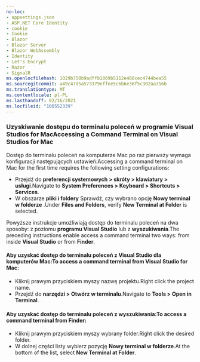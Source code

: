 ```yaml
---
no-loc:
- appsettings.json
- ASP.NET Core Identity
- cookie
- Cookie
- Blazor
- Blazor Server
- Blazor WebAssembly
- Identity
- Let's Encrypt
- Razor
- SignalR
ms.openlocfilehash: 1029b758b9adffb1869b5112e488cec4744bea55
ms.sourcegitcommit: a49c47d5a573379effee5c6b6e36f5c302aa756b
ms.translationtype: MT
ms.contentlocale: pl-PL
ms.lasthandoff: 02/16/2021
ms.locfileid: "100552339"
---
```

### <a name="accessing-a-command-terminal-on-visual-studios-for-mac"></a><span data-ttu-id="05bbb-101">Uzyskiwanie dostępu do terminalu poleceń w programie Visual Studios for Mac</span><span class="sxs-lookup"><span data-stu-id="05bbb-101">Accessing a Command Terminal on Visual Studios for Mac</span></span>

<span data-ttu-id="05bbb-102">Dostęp do terminalu poleceń na komputerze Mac po raz pierwszy wymaga konfiguracji następujących ustawień:</span><span class="sxs-lookup"><span data-stu-id="05bbb-102">Accessing a command terminal on Mac for the first time requires the following setting configurations:</span></span>

* <span data-ttu-id="05bbb-103">Przejdź do **preferencji systemowych > skróty > klawiatury > usługi**.</span><span class="sxs-lookup"><span data-stu-id="05bbb-103">Navigate to **System Preferences > Keyboard > Shortcuts > Services**.</span></span>
* <span data-ttu-id="05bbb-104">W obszarze **pliki i foldery** Sprawdź, czy wybrano opcję **Nowy terminal w folderze** .</span><span class="sxs-lookup"><span data-stu-id="05bbb-104">Under **Files and Folders**, verify **New Terminal at Folder** is selected.</span></span>

<span data-ttu-id="05bbb-105">Powyższe instrukcje umożliwiają dostęp do terminalu poleceń na dwa sposoby: z poziomu **programu Visual Studio** lub z **wyszukiwania**.</span><span class="sxs-lookup"><span data-stu-id="05bbb-105">The preceding instructions enable access a command terminal two ways: from inside **Visual Studio** or from **Finder**.</span></span> 

#### <a name="to-access-a-command-terminal-from-visual-studio-for-mac"></a><span data-ttu-id="05bbb-106">Aby uzyskać dostęp do terminalu poleceń z Visual Studio dla komputerów Mac:</span><span class="sxs-lookup"><span data-stu-id="05bbb-106">To access a command terminal from Visual Studio for Mac:</span></span>

* <span data-ttu-id="05bbb-107">Kliknij prawym przyciskiem myszy nazwę projektu.</span><span class="sxs-lookup"><span data-stu-id="05bbb-107">Right click the project name.</span></span>
* <span data-ttu-id="05bbb-108">Przejdź do **narzędzi > Otwórz w terminalu**.</span><span class="sxs-lookup"><span data-stu-id="05bbb-108">Navigate to **Tools > Open in Terminal**.</span></span>

#### <a name="to-access-a-command-terminal-from-finder"></a><span data-ttu-id="05bbb-109">Aby uzyskać dostęp do terminalu poleceń z wyszukiwania:</span><span class="sxs-lookup"><span data-stu-id="05bbb-109">To access a command terminal from Finder:</span></span>

* <span data-ttu-id="05bbb-110">Kliknij prawym przyciskiem myszy wybrany folder.</span><span class="sxs-lookup"><span data-stu-id="05bbb-110">Right click the desired folder.</span></span>
* <span data-ttu-id="05bbb-111">W dolnej części listy wybierz pozycję **Nowy terminal w folderze**.</span><span class="sxs-lookup"><span data-stu-id="05bbb-111">At the bottom of the list, select **New Terminal at Folder**.</span></span>
